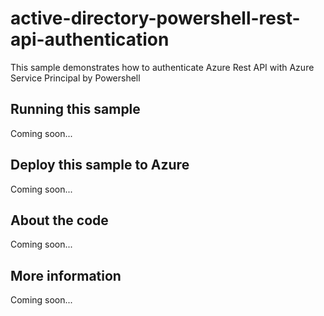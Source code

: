 # active-directory-powershell-rest-api-authentication
This sample demonstrates how to authenticate Azure Rest API with Azure Service Principal by Powershell
## Running this sample
Coming soon...
## Deploy this sample to Azure
Coming soon...
## About the code
Coming soon...
## More information
Coming soon...